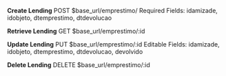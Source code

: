 **Create Lending**
POST $base_url/emprestimo/
Required Fields: idamizade, idobjeto, dtemprestimo, dtdevolucao

**Retrieve Lending**
GET $base_url/emprestimo/:id

**Update Lending**
PUT $base_url/emprestimo/:id
Editable Fields: idamizade, idobjeto, dtemprestimo, dtdevolucao, devolvido

**Delete Lending**
DELETE  $base_url/emprestimo/:id